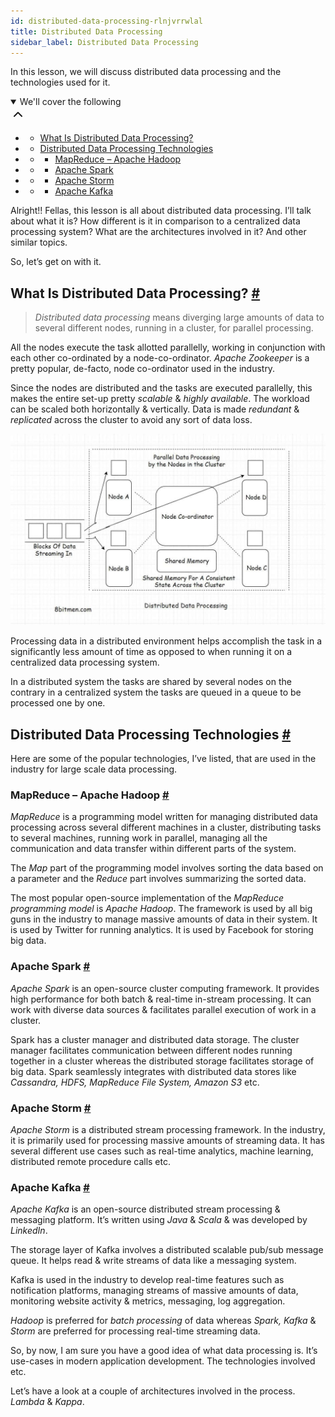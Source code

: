 ```yaml
---
id: distributed-data-processing-rlnjvrrwlal
title: Distributed Data Processing
sidebar_label: Distributed Data Processing
---
```


<div class="PageSummary__TopLeft-sc-19qsvz4-36 fwauBw"><p class="PageSummary__Description-sc-19qsvz4-13 cPWwbw">In this lesson, we will discuss distributed data processing and the technologies used for it.</p><div class="PageSummary__Toc-sc-19qsvz4-39 gUDsJM"><details open="" class="styles__PageTOCStyled-rf9d2l-0 jgnDfg"><summary role="button" tabindex="0" class="styles__HeadingWrap-rf9d2l-1 jpKLlP">We'll cover the following<div rotate="0" color="black" size="24" display="inline-flex" name="icon-button" class="styles__IconButton-sc-12pjl04-0 bLjBRS"><svg xmlns="http://www.w3.org/2000/svg" width="24" height="24" viewBox="0 0 24 24" fill="none" stroke="currentColor" stroke-width="2" stroke-linecap="round" stroke-linejoin="round"><polyline points="18 15 12 9 6 15"></polyline></svg></div></summary><div class="markdown-container-div"><div class="markdownViewer Markdown__Viewer-sc-7qtuee-1 dZltoR" role="none"><ul>
<li>
<ul>
<li><a href="#what-is-distributed-data-processing">What Is Distributed Data Processing?</a></li>
</ul>
</li>
<li>
<ul>
<li><a href="#distributed-data-processing-technologies">Distributed Data Processing Technologies</a></li>
</ul>
</li>
<li>
<ul>
<li>
<ul>
<li><a href="#mapreduce-apache-hadoop">MapReduce – Apache Hadoop</a></li>
</ul>
</li>
</ul>
</li>
<li>
<ul>
<li>
<ul>
<li><a href="#apache-spark">Apache Spark</a></li>
</ul>
</li>
</ul>
</li>
<li>
<ul>
<li>
<ul>
<li><a href="#apache-storm">Apache Storm</a></li>
</ul>
</li>
</ul>
</li>
<li>
<ul>
<li>
<ul>
<li><a href="#apache-kafka">Apache Kafka</a></li>
</ul>
</li>
</ul>
</li>
</ul>
</div></div></details></div></div><div class="styles__ViewerComponentViewStyled-sc-1xosrua-0 cvzEyH"><div><div><div><div><div class=""><div class=""><div class="markdown-container-div"><div class="markdownViewer Markdown__Viewer-sc-7qtuee-1 zJKNA" role="none"><p data-id="fd6d51474b1ac9dd0794066be3383d75">Alright!! Fellas, this lesson is all about distributed data processing. I’ll talk about what it is? How different is it in comparison to a centralized data processing system? What are the architectures involved in it? And other similar topics.</p>
<p data-id="e50651df22fa60901879b46a2153722b">So, let’s get on with it.</p>
</div></div></div></div></div></div></div></div></div><div class="styles__ViewerComponentViewStyled-sc-1xosrua-0 cvzEyH"><div><div><div><div><div class=""><div class=""><div class="markdown-container-div"><div class="markdownViewer Markdown__Viewer-sc-7qtuee-1 zJKNA" role="none"><h2 id="what-is-distributed-data-processing" data-id="5830406a52ee8c33dcc196b0471fd628">What Is Distributed Data Processing? <a class="markdownIt-Anchor" href="#what-is-distributed-data-processing"><span class="anchor-link">#</span></a></h2>
<blockquote data-id="a07ac5249c6de5a72959a05347d2ac2c">
<p><em>Distributed data processing</em> means diverging large amounts of data to several different nodes, running in a cluster, for parallel processing.</p>
</blockquote>
<p data-id="85cccca8043a8c77078663643b21fb11">All the nodes execute the task allotted parallelly, working in conjunction with each other co-ordinated by a node-co-ordinator. <em>Apache Zookeeper</em> is a pretty popular, de-facto, node co-ordinator used in the industry.</p>
<p data-id="45b6b45eeba652df4fd09e47b3a5c583">Since the nodes are distributed and the tasks are executed parallelly, this makes the entire set-up pretty <em>scalable</em> &amp; <em>highly available</em>. The workload can be scaled both horizontally &amp; vertically. Data is made <em>redundant</em> &amp; <em>replicated</em> across the cluster to avoid any sort of data loss.</p>
<p data-id="d41d8cd98f00b204e9800998ecf8427e"><img src="assets/api_collection_6064040858091520_6411938009448448_page_5202497322876928_image_5116764474048512.jpeg" alt=""></p>
<p data-id="172cd0033fc4cd4cd8c48ba8cc2795a1">Processing data in a distributed environment helps accomplish the task in a significantly less amount of time as opposed to when running it on a centralized data processing system.</p>
<p data-id="d4f24c697c85b38dd0b4d8ed4b46833c">In a distributed system the tasks are shared by several nodes on the contrary in a centralized system the tasks are queued in a queue to be processed one by one.</p>
</div></div></div></div></div></div></div></div></div><div class="styles__ViewerComponentViewStyled-sc-1xosrua-0 cvzEyH"><div><div><div><div><div class=""><div class=""><div class="markdown-container-div"><div class="markdownViewer Markdown__Viewer-sc-7qtuee-1 zJKNA" role="none"><h2 id="distributed-data-processing-technologies" data-id="443e104328c655a34154a0bae2ef9236">Distributed Data Processing Technologies <a class="markdownIt-Anchor" href="#distributed-data-processing-technologies"><span class="anchor-link">#</span></a></h2>
<p data-id="3d8e97a7272b166308dd6abd62f1ac8c">Here are some of the popular technologies, I’ve listed, that are used in the industry for large scale data processing.</p>
</div></div></div></div></div></div></div></div></div><div class="styles__ViewerComponentViewStyled-sc-1xosrua-0 cvzEyH"><div><div><div><div><div class=""><div class=""><div class="markdown-container-div"><div class="markdownViewer Markdown__Viewer-sc-7qtuee-1 zJKNA" role="none"><h3 id="mapreduce-apache-hadoop" data-id="0f71c5488fa28620cd059b2ff31f7e1e">MapReduce – Apache Hadoop <a class="markdownIt-Anchor" href="#mapreduce-apache-hadoop"><span class="anchor-link">#</span></a></h3>
<p data-id="26813ed61d1c1e348b7edd9f8c1451b1"><em>MapReduce</em> is a programming model written for managing distributed data processing across several different machines in a cluster, distributing tasks to several machines, running work in parallel, managing all the communication and data transfer within different parts of the system.</p>
<p data-id="7d4026a05cbd685155e3ec4f23996ad8">The <em>Map</em> part of the programming model involves sorting the data based on a parameter and the <em>Reduce</em> part involves summarizing the sorted data.</p>
<p data-id="fe8af2049fad83107f486728ef3e8323">The most popular open-source implementation of the <em>MapReduce programming model</em> is <em>Apache Hadoop</em>.
The framework is used by all big guns in the industry to manage massive amounts of data in their system. It is used by Twitter for running analytics. It is used by Facebook for storing big data.</p>
</div></div></div></div></div></div></div></div></div><div class="styles__ViewerComponentViewStyled-sc-1xosrua-0 cvzEyH"><div><div><div><div><div class=""><div class=""><div class="markdown-container-div"><div class="markdownViewer Markdown__Viewer-sc-7qtuee-1 zJKNA" role="none"><h3 id="apache-spark" data-id="6afd30bed624c8f3a7fc268946f191d7">Apache Spark <a class="markdownIt-Anchor" href="#apache-spark"><span class="anchor-link">#</span></a></h3>
<p data-id="8b3798762ad7c31713d633cf261b5da8"><em>Apache Spark</em> is an open-source cluster computing framework. It provides high performance for both batch &amp; real-time in-stream processing.
It can work with diverse data sources &amp; facilitates parallel execution of work in a cluster.</p>
<p data-id="4d98c1927cab690b417bb6674b96c7d0">Spark has a cluster manager and distributed data storage. The cluster manager facilitates communication between different nodes running together in a cluster whereas the distributed storage facilitates storage of big data.
Spark seamlessly integrates with distributed data stores like <em>Cassandra, HDFS, MapReduce File System, Amazon S3</em> etc.</p>
</div></div></div></div></div></div></div></div></div><div class="styles__ViewerComponentViewStyled-sc-1xosrua-0 cvzEyH"><div><div><div><div><div class=""><div class=""><div class="markdown-container-div"><div class="markdownViewer Markdown__Viewer-sc-7qtuee-1 zJKNA" role="none"><h3 id="apache-storm" data-id="e1cb8ca22cc0fb2360f92b5e4fced75b">Apache Storm <a class="markdownIt-Anchor" href="#apache-storm"><span class="anchor-link">#</span></a></h3>
<p data-id="e8813e3cf7dd5f1f08f70b06446afd1b"><em>Apache Storm</em> is a distributed stream processing framework. In the industry, it is primarily used for processing massive amounts of streaming data.
It has several different use cases such as real-time analytics, machine learning, distributed remote procedure calls etc.</p>
</div></div></div></div></div></div></div></div></div><div class="styles__ViewerComponentViewStyled-sc-1xosrua-0 cvzEyH"><div><div><div><div><div class=""><div class=""><div class="markdown-container-div"><div class="markdownViewer Markdown__Viewer-sc-7qtuee-1 zJKNA" role="none"><h3 id="apache-kafka" data-id="6a1af3c31ac2f0c75dc9ca145d3c5bc7">Apache Kafka <a class="markdownIt-Anchor" href="#apache-kafka"><span class="anchor-link">#</span></a></h3>
<p data-id="d64855a6d4d30c2f0b3a61794785322e"><em>Apache Kafka</em> is an open-source distributed stream processing &amp; messaging platform. It’s written using <em>Java</em> &amp; <em>Scala</em> &amp; was developed by <em>LinkedIn</em>.</p>
<p data-id="e65682b84a5212be3852a147b29dc03f">The storage layer of Kafka involves a distributed scalable pub/sub message queue. It helps read &amp; write streams of data like a messaging system.</p>
<p data-id="9c2315f7b32477518ce4ad92ef9344ff">Kafka is used in the industry to develop real-time features such as notification platforms, managing streams of massive amounts of data, monitoring website activity &amp; metrics, messaging, log aggregation.</p>
<p data-id="4319e8b6127af598fab8a4a7886c6050"><em>Hadoop</em> is preferred for <em>batch processing</em> of data whereas <em>Spark, Kafka</em> &amp; <em>Storm</em> are preferred for processing real-time streaming data.</p>
</div></div></div></div></div></div></div></div></div><div class="styles__ViewerComponentViewStyled-sc-1xosrua-0 cvzEyH"><div><div><div><div><div class=""><div class=""><div class="markdown-container-div"><div class="markdownViewer Markdown__Viewer-sc-7qtuee-1 zJKNA" role="none"><p data-id="b482d84bd56200c132f0de2688c788c4">So, by now, I am sure you have a good idea of what data processing is. It’s use-cases in modern application development. The technologies involved etc.</p>
<p data-id="d79ef0fc816168dc08bf0fca0b5baf6a">Let’s have a look at a couple of architectures involved in the process. <em>Lambda</em> &amp; <em>Kappa</em>.</p>
</div></div></div></div></div></div></div></div></div>